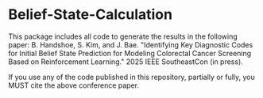 # Belief-State-Calculation
  
This package includes all code to generate the results in the following paper:
B. Handshoe, S. Kim, and J. Bae. "Identifying Key Diagnostic Codes for Initial Belief State Prediction for Modeling Colorectal Cancer Screening Based on Reinforcement Learning." 2025 IEEE SoutheastCon (in press).

If you use any of the code published in this repository, partially or fully, you MUST cite the above conference paper.
